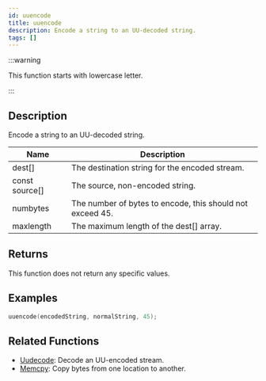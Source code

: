 ```yaml
---
id: uuencode
title: uuencode
description: Encode a string to an UU-decoded string.
tags: []
---
```


:::warning

This function starts with lowercase letter.

:::

## Description

Encode a string to an UU-decoded string.

| Name           | Description                                               |
| -------------- | --------------------------------------------------------- |
| dest[]         | The destination string for the encoded stream.            |
| const source[] | The source, non-encoded string.                           |
| numbytes       | The number of bytes to encode, this should not exceed 45. |
| maxlength      | The maximum length of the dest[] array.                   |

## Returns

This function does not return any specific values.

## Examples

```c
uuencode(encodedString, normalString, 45);
```

## Related Functions

- [Uudecode](Undecode): Decode an UU-encoded stream.
- [Memcpy](Memcpy): Copy bytes from one location to another.
